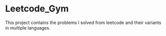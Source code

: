 # Leetcode_Gym
This project contains the problems I solved from leetcode and their variants in multiple languages.
